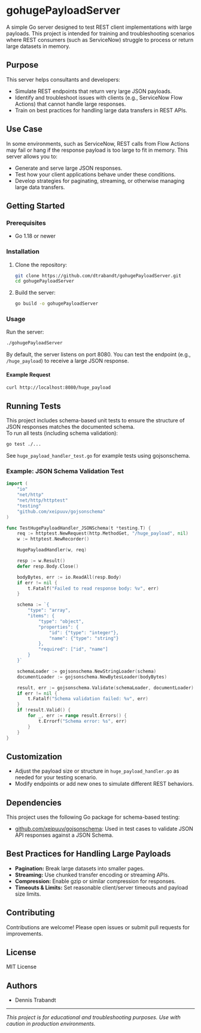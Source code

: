 # gohugePayloadServer

A simple Go server designed to test REST client implementations with large payloads. This project is intended for training and troubleshooting scenarios where REST consumers (such as ServiceNow) struggle to process or return large datasets in memory.

## Purpose

This server helps consultants and developers:
- Simulate REST endpoints that return very large JSON payloads.
- Identify and troubleshoot issues with clients (e.g., ServiceNow Flow Actions) that cannot handle large responses.
- Train on best practices for handling large data transfers in REST APIs.

## Use Case

In some environments, such as ServiceNow, REST calls from Flow Actions may fail or hang if the response payload is too large to fit in memory. This server allows you to:
- Generate and serve large JSON responses.
- Test how your client applications behave under these conditions.
- Develop strategies for paginating, streaming, or otherwise managing large data transfers.

## Getting Started

### Prerequisites
- Go 1.18 or newer

### Installation
1. Clone the repository:
   ```sh
   git clone https://github.com/dtrabandt/gohugePayloadServer.git
   cd gohugePayloadServer
   ```
2. Build the server:
   ```sh
   go build -o gohugePayloadServer
   ```

### Usage
Run the server:
```sh
./gohugePayloadServer
```

By default, the server listens on port 8080. You can test the endpoint (e.g., `/huge_payload`) to receive a large JSON response.

#### Example Request
```sh
curl http://localhost:8080/huge_payload
```

## Running Tests

This project includes schema-based unit tests to ensure the structure of JSON responses matches the documented schema.  
To run all tests (including schema validation):

```sh
go test ./...
```
See `huge_payload_handler_test.go` for example tests using gojsonschema.

### Example: JSON Schema Validation Test
```go
import (
    "io"
    "net/http"
    "net/http/httptest"
    "testing"
    "github.com/xeipuuv/gojsonschema"
)

func TestHugePayloadHandler_JSONSchema(t *testing.T) {
    req := httptest.NewRequest(http.MethodGet, "/huge_payload", nil)
    w := httptest.NewRecorder()

    HugePayloadHandler(w, req)

    resp := w.Result()
    defer resp.Body.Close()

    bodyBytes, err := io.ReadAll(resp.Body)
    if err != nil {
        t.Fatalf("Failed to read response body: %v", err)
    }

    schema := `{
        "type": "array",
        "items": {
            "type": "object",
            "properties": {
                "id": {"type": "integer"},
                "name": {"type": "string"}
            },
            "required": ["id", "name"]
        }
    }`

    schemaLoader := gojsonschema.NewStringLoader(schema)
    documentLoader := gojsonschema.NewBytesLoader(bodyBytes)

    result, err := gojsonschema.Validate(schemaLoader, documentLoader)
    if err != nil {
        t.Fatalf("Schema validation failed: %v", err)
    }
    if !result.Valid() {
        for _, err := range result.Errors() {
            t.Errorf("Schema error: %s", err)
        }
    }
}
```

## Customization
- Adjust the payload size or structure in `huge_payload_handler.go` as needed for your testing scenario.
- Modify endpoints or add new ones to simulate different REST behaviors.

## Dependencies

This project uses the following Go package for schema-based testing:

- [github.com/xeipuuv/gojsonschema](https://github.com/xeipuuv/gojsonschema): Used in test cases to validate JSON API responses against a JSON Schema.


## Best Practices for Handling Large Payloads
- **Pagination:** Break large datasets into smaller pages.
- **Streaming:** Use chunked transfer encoding or streaming APIs.
- **Compression:** Enable gzip or similar compression for responses.
- **Timeouts & Limits:** Set reasonable client/server timeouts and payload size limits.

## Contributing
Contributions are welcome! Please open issues or submit pull requests for improvements.

## License
MIT License

## Authors
- Dennis Trabandt

---

*This project is for educational and troubleshooting purposes. Use with caution in production environments.*
